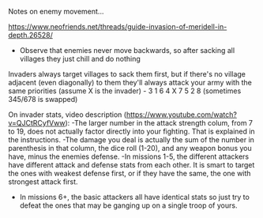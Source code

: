 
Notes on enemy movement...

https://www.neofriends.net/threads/guide-invasion-of-meridell-in-depth.26528/
- Observe that enemies never move backwards, so after sacking all villages they just chill and do nothing


Invaders always target villages to sack them first, but if there's no village adjacent (even diagonally) to them they'll always attack your army with the same priorities (assume X is the invader) -
3 1 6
4 X 7
5 2 8
(sometimes 345/678 is swapped)

On invader stats, video description (https://www.youtube.com/watch?v=QJCtRCyfVww):
-The larger number in the attack strength colum, from 7 to 19, does not actually factor directly into your fighting. That is explained in the instructions.
-The damage you deal is actually the sum of the number in parenthesis in that column, the dice roll (1-20), and any weapon bonus you have, minus the enemies defense.
-In missions 1-5, the different attackers have different attack and defense stats from each other. It is smart to target the ones with weakest defense first, or if they have the same, the one with strongest attack first.
- In missions 6+, the basic attackers all have identical stats so just try to defeat the ones that may be ganging up on a single troop of yours.